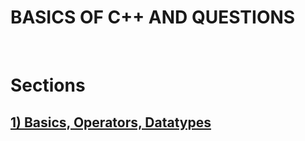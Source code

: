 # BASICS OF C++ AND QUESTIONS 
<br>
<h1><b> Sections<b></h1>
  <h2><a href="https://github.com/salihednr/CPP/tree/main/BASICS_OPERATORS_DATATYPE">1) Basics, Operators, Datatypes</a><h2>
